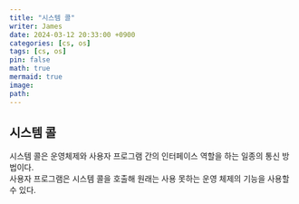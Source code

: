 ```yaml
---
title: "시스템 콜"
writer: James
date: 2024-03-12 20:33:00 +0900
categories: [cs, os]
tags: [cs, os]
pin: false
math: true
mermaid: true
image:
path:
---
```


## 시스템 콜

시스템 콜은 운영체제와 사용자 프로그램 간의 인터페이스 역할을 하는 일종의 통신 방법이다.  
사용자 프로그램은 시스템 콜을 호출해 원래는 사용 못하는 운영 체제의 기능을 사용할 수 있다.
